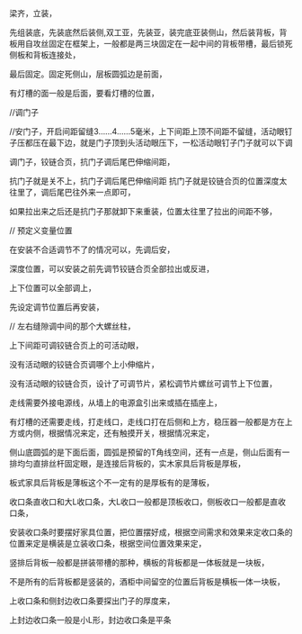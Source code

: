 梁齐，立装，

先组装底，先装底然后装侧,双工亚，先装亚，装完底亚装侧山，然后装背板，背板用自攻丝固定在框架上，一般都是两三块固定在一起中间的背板带槽，最后锁死侧板和背板连接处，

最后固定。固定死侧山，层板圆弧边是前面，

有灯槽的面一般是后面，要看灯槽的位置，


//调门子


//安门子，开启间距留缝3……4……5毫米，上下间距上顶不间距不留缝，活动眼钉子压都压在最下边，就是门子顶到头活动眼压下，一松活动眼钉子门子就可以下调


调门子，铰链合页，抗门子调后尾巴伸缩间距，

抗门子就是关不上，抗门子调后尾巴伸缩间距
抗门子就是铰链合页的位置深度太往里了，调后尾巴往外来一点即可，

如果拉出来之后还是抗门子那就卸下来重装，位置太往里了拉出的间距不够，

//
预定义变量位置

在安装不合适调节不了的情况可以，先调后安，

深度位置，可以安装之前先调节铰链合页全部拉出或反进，

上下位置可以全部调上，


先设定调节位置后再安装，






//
左右缝隙调中间的那个大螺丝柱，

上下间距可调铰链合页上的可活动眼，

没有活动眼的铰链合页调哪个上小伸缩片，

没有活动眼的铰链合页，设计了可调节片，紧松调节片螺丝可调节上下位置，



走线需要外接电源线，从墙上的电源盒引出来或插在插座上，

有灯槽的还需要走线，打走线口，走线口打在后侧和上方，稳压器一般都是方在上方或内侧，根据情况来定，还有触摸开关，根据情况来定，



侧山底圆弧的是下面后面，圆弧是预留的T角线空间，还有一点是，侧山后面有一排均匀直排丝杆固定眼，是连接后背板的，实木家具后背板是厚板，

板式家具后背板是薄板这个不一定有的是厚板有的是薄板，

收口条直收口和大L收口条，大L收口一般都是顶板收口，侧板收口一般都是直收口条，

安装收口条时要摆好家具位置，把位置摆好成，根据空间需求和效果来定收口条的位置来定是横装是立装收口条，根据空间位置效果来定，



竖排后背板一般都是拼装带槽的那种，横板的背板都是一体板就是一块板，

不是所有的后背板都是竖装的，酒柜中间留空的位置后背板是横板一体一块板，




上收口条和侧封边收口条要探出门子的厚度来，

上封边收口条一般是小L形，封边收口条是平条























